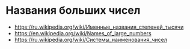 # Названия больших чисел

* <https://ru.wikipedia.org/wiki/Именные_названия_степеней_тысячи>
* <https://en.wikipedia.org/wiki/Names_of_large_numbers>
* <https://ru.wikipedia.org/wiki/Системы_наименования_чисел>
